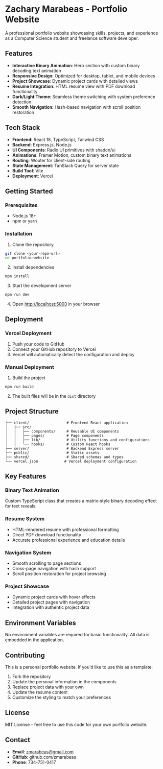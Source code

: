 # Zachary Marabeas - Portfolio Website

A professional portfolio website showcasing skills, projects, and experience as a Computer Science student and freelance software developer.

## Features

- **Interactive Binary Animation**: Hero section with custom binary decoding text animation
- **Responsive Design**: Optimized for desktop, tablet, and mobile devices
- **Project Showcase**: Dynamic project cards with detailed views
- **Resume Integration**: HTML resume view with PDF download functionality
- **Dark/Light Theme**: Seamless theme switching with system preference detection
- **Smooth Navigation**: Hash-based navigation with scroll position restoration

## Tech Stack

- **Frontend**: React 18, TypeScript, Tailwind CSS
- **Backend**: Express.js, Node.js
- **UI Components**: Radix UI primitives with shadcn/ui
- **Animations**: Framer Motion, custom binary text animations
- **Routing**: Wouter for client-side routing
- **State Management**: TanStack Query for server state
- **Build Tool**: Vite
- **Deployment**: Vercel

## Getting Started

### Prerequisites

- Node.js 18+ 
- npm or yarn

### Installation

1. Clone the repository
```bash
git clone <your-repo-url>
cd portfolio-website
```

2. Install dependencies
```bash
npm install
```

3. Start the development server
```bash
npm run dev
```

4. Open [http://localhost:5000](http://localhost:5000) in your browser

## Deployment

### Vercel Deployment

1. Push your code to GitHub
2. Connect your GitHub repository to Vercel
3. Vercel will automatically detect the configuration and deploy

### Manual Deployment

1. Build the project
```bash
npm run build
```

2. The built files will be in the `dist` directory

## Project Structure

```
├── client/                 # Frontend React application
│   ├── src/
│   │   ├── components/     # Reusable UI components
│   │   ├── pages/          # Page components
│   │   ├── lib/            # Utility functions and configurations
│   │   └── hooks/          # Custom React hooks
├── server/                 # Backend Express server
├── public/                 # Static assets
├── shared/                 # Shared schemas and types
└── vercel.json            # Vercel deployment configuration
```

## Key Features

### Binary Text Animation
Custom TypeScript class that creates a matrix-style binary decoding effect for text reveals.

### Resume System
- HTML-rendered resume with professional formatting
- Direct PDF download functionality
- Accurate professional experience and education details

### Navigation System
- Smooth scrolling to page sections
- Cross-page navigation with hash support
- Scroll position restoration for project browsing

### Project Showcase
- Dynamic project cards with hover effects
- Detailed project pages with navigation
- Integration with authentic project data

## Environment Variables

No environment variables are required for basic functionality. All data is embedded in the application.

## Contributing

This is a personal portfolio website. If you'd like to use this as a template:

1. Fork the repository
2. Update the personal information in the components
3. Replace project data with your own
4. Update the resume content
5. Customize the styling to match your preferences

## License

MIT License - feel free to use this code for your own portfolio website.

## Contact

- **Email**: zmarabeas@gmail.com
- **GitHub**: github.com/zmarabeas
- **Phone**: 734-751-0417